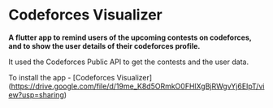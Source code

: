 # Codeforces Visualizer

**A flutter app to remind users of the upcoming contests on codeforces, and to show the user details of their codeforces profile.**

It used the Codeforces Public API to get the contests and the user data.

To install the app - [Codeforces Visualizer] (https://drive.google.com/file/d/19me_K8d5ORmkO0FHlXgBjRWgvYj6EIpT/view?usp=sharing)
